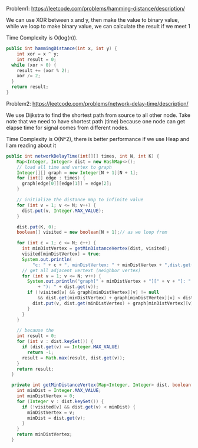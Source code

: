 Problem1: https://leetcode.com/problems/hamming-distance/description/

We can use XOR between x and y, then make the value to binary value, while we loop to make binary value, we can calculate the result if we meet 1

Time Complexity is O(log(n)).

```java
public int hammingDistance(int x, int y) {
    int xor = x ^ y;
    int result = 0;
  while (xor > 0) {
    result += (xor % 2);
    xor /= 2;
  }
  return result;
}
```

Problem2: https://leetcode.com/problems/network-delay-time/description/

We use Dijkstra to find the shortest path from source to all other node. Take note that we need to have shortest path (time) because one node can get elapse time for signal comes from different nodes. 

Time Complexity is O(N^2), there is better performance if we use Heap and I am reading about it

```java
public int networkDelayTime(int[][] times, int N, int K) {
    Map<Integer, Integer> dist = new HashMap<>();
    // load all time and vertex to graph
    Integer[][] graph = new Integer[N + 1][N + 1];
    for (int[] edge : times) {
      graph[edge[0]][edge[1]] = edge[2];
    }

    // initialize the distance map to infinite value
    for (int v = 1; v <= N; v++) {
      dist.put(v, Integer.MAX_VALUE);
    }

    dist.put(K, 0);
    boolean[] visited = new boolean[N + 1];// as we loop from

    for (int c = 1; c <= N; c++) {
      int minDistVertex = getMinDistanceVertex(dist, visited);
      visited[minDistVertex] = true;
      System.out.println(
          "c: " + c + ", minDistVertex: " + minDistVertex + ",dist.get(minDistVertex): " + dist.get(minDistVertex));
      // get all adjacent vertext (neighbor vertex)
      for (int v = 1; v <= N; v++) {
        System.out.println("graph[" + minDistVertex + "][" + v + "]: " + graph[minDistVertex][v] + ", dist.get(" + v
            + "): " + dist.get(v));
        if (!visited[v] && graph[minDistVertex][v] != null
            && dist.get(minDistVertex) + graph[minDistVertex][v] < dist.get(v)) {
          dist.put(v, dist.get(minDistVertex) + graph[minDistVertex][v]);
        }
      }
    }

    // because the
    int result = 0;
    for (int v : dist.keySet()) {
      if (dist.get(v) == Integer.MAX_VALUE)
        return -1;
      result = Math.max(result, dist.get(v));
    }
    return result;
  }

  private int getMinDistanceVertex(Map<Integer, Integer> dist, boolean[] visited) {
    int minDist = Integer.MAX_VALUE;
    int minDistVertex = 0;
    for (Integer v : dist.keySet()) {
      if (!visited[v] && dist.get(v) < minDist) {
        minDistVertex = v;
        minDist = dist.get(v);
      }
    }
    return minDistVertex;
  }
```
